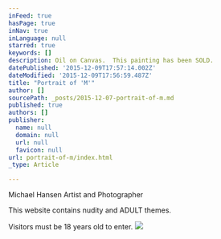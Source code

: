 ```yaml
---
inFeed: true
hasPage: true
inNav: true
inLanguage: null
starred: true
keywords: []
description: Oil on Canvas.  This painting has been SOLD.
datePublished: '2015-12-09T17:57:14.002Z'
dateModified: '2015-12-09T17:56:59.487Z'
title: "Portrait of 'M'"
author: []
sourcePath: _posts/2015-12-07-portrait-of-m.md
published: true
authors: []
publisher:
  name: null
  domain: null
  url: null
  favicon: null
url: portrait-of-m/index.html
_type: Article

---
```

Michael Hansen Artist and Photographer

This website contains nudity and ADULT themes.

Visitors must be 18 years old to enter.
![](https://s3-us-west-2.amazonaws.com/the-grid-img/p/26c36308d17b0e96c3b6d47ee6fef0a177c6045e.jpg)